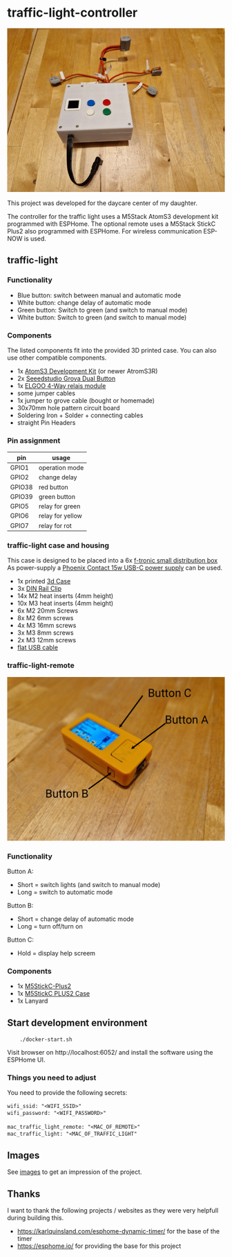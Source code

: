 # traffic-light-controller

![traffic-light](./images/img017.jpg)

This project was developed for the daycare center of my daughter.

The controller for the traffic light uses a M5Stack AtomS3 development kit programmed with ESPHome.
The optional remote uses a M5Stack StickC Plus2 also programmed with ESPHome. For wireless communication ESP-NOW is used.

## traffic-light

### Functionality

* Blue button: switch between manual and automatic mode
* White button: change delay of automatic mode
* Green button: Switch to green (and switch to manual mode)
* White button: Switch to green (and switch to manual mode)

### Components

The listed components fit into the provided 3D printed case. You can also use other compatible components.

* 1x [AtomS3 Development Kit](https://docs.m5stack.com/en/core/AtomS3) (or newer AtromS3R)
* 2x [Seeedstudio Grova Dual Button](https://wiki.seeedstudio.com/Grove-Dual-Button/)
* 1x [ELGOO 4-Way relais module](https://www.amazon.de/dp/B01M8G4Y7Z)
* some jumper cables
* 1x jumper to grove cable (bought or homemade)
* 30x70mm hole pattern circuit board
* Soldering Iron + Solder + connecting cables
* straight Pin Headers

### Pin assignment

| pin    | usage            |
|--------|------------------|
| GPIO1  | operation mode   |
| GPIO2  | change delay     |
| GPIO38 | red button       |
| GPIO39 | green button     |
| GPIO5  | relay for green  |
| GPIO6  | relay for yellow |
| GPIO7  | relay for rot    |

### traffic-light case and housing

This case is designed to be placed into a 6x [f-tronic small distribution box](https://www.f-tronic.de/de/produkte/installationsverteiler/kleinverteiler/ap-feuchtraumverteiler/95/fr-kleinverteiler-ip55-1-reihig.html?number=7240051)
As power-supply a [Phoenix Contact 15w USB-C power supply](https://www.phoenixcontact.com/de-de/produkte/stromversorgung-step3-ps-1ac-5dc-3-pt-usb-c-1335698) can be used.

* 1x printed [3d Case](https://www.printables.com/model/1429312-traffic-light-controller)
* 3x [DIN Rail Clip](https://www.printables.com/model/537942-din-rail-clip-heat-insert-version/files)
* 14x M2 heat inserts (4mm height)
* 10x M3 heat inserts (4mm height)
* 6x M2 20mm Screws
* 8x M2 6mm screws
* 4x M3 16mm screws
* 3x M3 8mm screws
* 2x M3 12mm screws
* [flat USB cable](https://www.amazon.de/dp/B0DR1MXLFM)

### traffic-light-remote

![traffic-light-remote](./images/img023_labels.png)

### Functionality

Button A: 
* Short = switch lights (and switch to manual mode)
* Long = switch to automatic mode

Button B:
* Short = change delay of automatic mode
* Long = turn off/turn on

Button C:
* Hold = display help screem

### Components

* 1x [M5StickC-Plus2](https://docs.m5stack.com/en/core/M5StickC%20PLUS2)
* 1x [M5StickC PLUS2 Case](https://www.printables.com/model/897240-m5stickc-plus2-case)
* 1x Lanyard

## Start development environment

        ./docker-start.sh

Visit browser on http://localhost:6052/ and install the software using the ESPHome UI.

### Things you need to adjust

You need to provide the following secrets:
```
wifi_ssid: "<WIFI_SSID>"
wifi_password: "<WIFI_PASSWORD>"

mac_traffic_light_remote: "<MAC_OF_REMOTE>"
mac_traffic_light: "<MAC_OF_TRAFFIC_LIGHT"
```

## Images

See [images](./images/README.md) to get an impression of the project.

## Thanks

I want to thank the following projects / websites as they were very helpfull during building this.

* https://karlquinsland.com/esphome-dynamic-timer/ for the base of the timer
* https://esphome.io/ for providing the base for this project